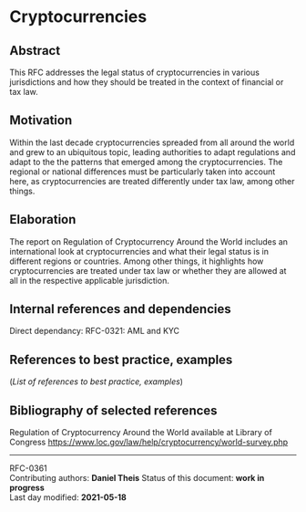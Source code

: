 # Cryptocurrencies

## Abstract

This RFC addresses the legal status of cryptocurrencies in various jurisdictions and how they should be treated in the context of financial or tax law.
    
## Motivation

Within the last decade cryptocurrencies spreaded from all around the world and grew to an ubiquitous topic, leading authorities to adapt regulations and adapt to the the patterns that emerged among the cryptocurrencies. The regional or national differences must be particularly taken into account here, as cryptocurrencies are treated differently under tax law, among other things.
    
## Elaboration

The report on Regulation of Cryptocurrency Around the World includes an international look at cryptocurrencies and what their legal status is in different regions or countries. Among other things, it highlights how cryptocurrencies are treated under tax law or whether they are allowed at all in the respective applicable jurisdiction.
    
## Internal references and dependencies

Direct dependancy: RFC-0321: AML and KYC
    
## References to best practice, examples  

(*List of references to best practice, examples*) 
	
## Bibliography of selected references

Regulation of Cryptocurrency Around the World
available at Library of Congress
https://www.loc.gov/law/help/cryptocurrency/world-survey.php

________

RFC-0361    
Contributing authors: **Daniel Theis**
Status of this document: **work in progress**  
Last day modified: **2021-05-18**